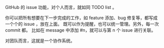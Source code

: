 GitHub 的 issue 功能，对个人而言，就如同 TODO list 。

你可以把所有想要在下一步完成的工作，如 feature 添加、bug 修复等，都写成一个个的 issue ，放在上面。
既可以作为提醒，也可以统一管理。另外，每一次 commit 都。
比如在 message 中添加 #n，就可以与第 n 个 issue 进行关联。

对团队而言，这就是一个协作系统。
